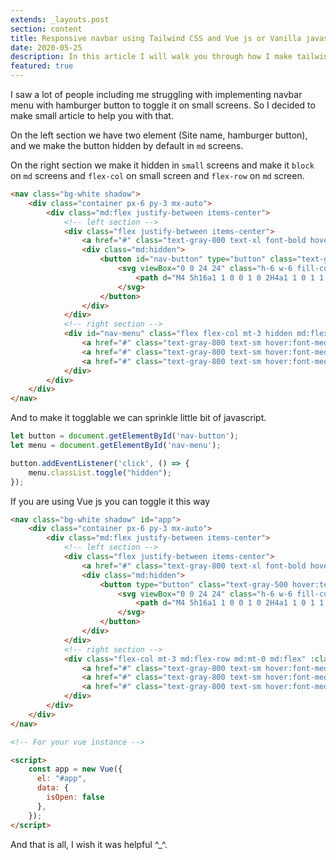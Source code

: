 ```yaml
---
extends: _layouts.post
section: content
title: Responsive navbar using Tailwind CSS and Vue js or Vanilla javascript
date: 2020-05-25
description: In this article I will walk you through how I make tailwind css navbar
featured: true
---
```


I saw a lot of people including me struggling with implementing navbar menu with hamburger button to toggle it on small screens. So I decided to make small article to help you with that.

On the left section we have two element (Site name, hamburger button), and we make the button hidden by default in `md` screens.

On the right section we make it hidden in `small` screens and make it `block` on `md` screens and `flex-col` on small screen and `flex-row` on `md` screen.

```html
<nav class="bg-white shadow">
	<div class="container px-6 py-3 mx-auto">
		<div class="md:flex justify-between items-center">
			<!-- left section -->
			<div class="flex justify-between items-center">
				<a href="#" class="text-gray-800 text-xl font-bold hover:text-gray-700 md:text-2xl">Brand</a>
				<div class="md:hidden">
					<button id="nav-button" type="button" class="text-gray-500 hover:text-gray-600 focus:text-gray-600 focus:outline-none">
						<svg viewBox="0 0 24 24" class="h-6 w-6 fill-current">
							<path d="M4 5h16a1 1 0 0 1 0 2H4a1 1 0 1 1 0-2zm0 6h16a1 1 0 0 1 0 2H4a1 1 0 0 1 0-2zm0 6h16a1 1 0 0 1 0 2H4a1 1 0 0 1 0-2z"></path>
						</svg>	
					</button>
				</div>
			</div>
			<!-- right section -->
			<div id="nav-menu" class="flex flex-col mt-3 hidden md:flex-row md:mt-0 md:block">
				<a href="#" class="text-gray-800 text-sm hover:font-medium md:mx-4">Home</a>
				<a href="#" class="text-gray-800 text-sm hover:font-medium md:mx-4">Contact</a>
				<a href="#" class="text-gray-800 text-sm hover:font-medium md:mx-4">About Us</a>
			</div>
		</div>
	</div>
</nav>
```

And to make it togglable we can sprinkle little bit of javascript.

```jsx
let button = document.getElementById('nav-button');
let menu = document.getElementById('nav-menu');

button.addEventListener('click', () => {
	menu.classList.toggle("hidden");
});
```

If you are using Vue js you can toggle it this way

```html
<nav class="bg-white shadow" id="app">
	<div class="container px-6 py-3 mx-auto">
		<div class="md:flex justify-between items-center">
			<!-- left section -->
			<div class="flex justify-between items-center">
				<a href="#" class="text-gray-800 text-xl font-bold hover:text-gray-700 md:text-2xl">Brand</a>
				<div class="md:hidden">
					<button type="button" class="text-gray-500 hover:text-gray-600 focus:text-gray-600 focus:outline-none" @click="isOpen = !isOpen">
						<svg viewBox="0 0 24 24" class="h-6 w-6 fill-current">
							<path d="M4 5h16a1 1 0 0 1 0 2H4a1 1 0 1 1 0-2zm0 6h16a1 1 0 0 1 0 2H4a1 1 0 0 1 0-2zm0 6h16a1 1 0 0 1 0 2H4a1 1 0 0 1 0-2z"></path>
						</svg>	
					</button>
				</div>
			</div>
			<!-- right section -->
			<div class="flex-col mt-3 md:flex-row md:mt-0 md:flex" :class="isOpen? 'flex' : 'hidden'">
				<a href="#" class="text-gray-800 text-sm hover:font-medium md:mx-4">Home</a>
				<a href="#" class="text-gray-800 text-sm hover:font-medium md:mx-4">Contact</a>
				<a href="#" class="text-gray-800 text-sm hover:font-medium md:mx-4">About Us</a>
			</div>
		</div>
	</div>
</nav>

<!-- For your vue instance -->

<script>
	const app = new Vue({
	  el: "#app",
	  data: {
	    isOpen: false
	  },
	});
</script>
```

And that is all, I wish it was helpful ^_^.